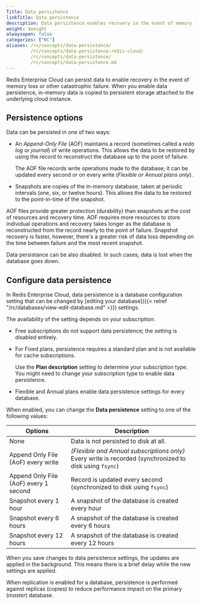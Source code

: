 ```yaml
---
Title: Data persistence
linkTitle: Data persistence
description: Data persistence enables recovery in the event of memory loss or other catastrophic failure.  Here, you learn data persistence options, when they're available, and how to apply specific settings to individual databases. 
weight: $weight
alwaysopen: false
categories: ["RC"]
aliases: /rv/concepts/data-persistence/
         /rc/concepts/data-persistence-redis-cloud/
         /rc/concepts/data-persistence/         
         /rc/concepts/data-persistence.md        
---
```

Redis Enterprise Cloud can persist data to enable recovery in the event of memory loss or other catastrophic failure.  When you enable data persistence, in-memory data is copied to persistent storage attached to the underlying cloud instance.

## Persistence options

Data can be persisted in one of two ways:

- An _Append-Only File_ (AOF) maintains a record (sometimes called a _redo log_ or _journal_) of write operations.  This allows the data to be restored by using the record to reconstruct the database up to the point of failure.

    The AOF file records write operations made to the database; it can be updated every second or on every write (_Flexible or Annual plans only_).

- Snapshots are copies of the in-memory database, taken at periodic intervals (one, six, or twelve hours).  This allows the data to be restored to the point-in-time of the snapshot.


AOF files provide greater protection (durability) than snapshots at the cost of resources and recovery time. 
AOF requires more resources to store individual operations and recovery takes longer as the database is reconstructed from the record nearly to the point of failure. 
Snapshot recovery is faster, however, there's a greater risk of data loss depending on the time between failure and the most recent snapshot.

Data persistance can be also disabled.  In such cases, data is lost when the database goes down.

## Configure data persistence 

In Redis Enterprise Cloud, data persistence is a database configuration setting that can be changed by [editing your database]({{< relref "/rc/databases/view-edit-database.md" >}}) settings.

The availability of the setting depends on your subscription:

- Free subscriptions do not support data persistence; the setting is disabled entirely.

- For Fixed plans, persistence requires a standard plan and is not available for cache subscriptions.

    Use the **Plan description** setting to determine your subscription type.  You might need to change your subscription type to enable data persistence.

- Flexible and Annual plans enable data persistence settings for every database.

When enabled, you can change the **Data persistence** setting to one of the following values:

| **Options** | **Description** |
|------------|-----------------|
|  None | Data is not persisted to disk at all. |
|  Append Only File (AoF) every write | _(Flexible and Annual subscriptions only)_ Every write is recorded (synchronized to disk using `fsync`) |
|  Append Only File (AoF) every 1 second | Record is updated every second (synchronized to disk using `fsync`)|
|  Snapshot every 1 hour | A snapshot of the database is created every hour |
|  Snapshot every 6 hours | A snapshot of the database is created every 6 hours |
|  Snapshot every 12 hours | A snapshot of the database is created every 12 hours |

When you save changes to data persistence settings, the updates are applied in the background.  This means there is a brief delay while the new settings are applied.

When replication is enabled for a database, persistence is performed against replicas (copies) to reduce performance impact on the primary (_master_) database. 

